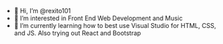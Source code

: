 - 👋 Hi, I’m @rexito101
- 👀 I’m interested in Front End Web Development and Music
- 🌱 I’m currently learning how to best use Visual Studio for HTML, CSS, and JS. Also trying out React and Bootstrap

<!---
rexito101/rexito101 is a ✨ special ✨ repository because its `README.md` (this file) appears on your GitHub profile.
You can click the Preview link to take a look at your changes.
--->
